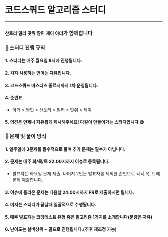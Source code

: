 # 코드스쿼드 알고리즘 스터디
- - -

### `산토리` `밀러` `땃쥐` `짱민` `제이` `아더`가 함께합니다

### 🎉 스터디 진행 규칙
#### 1. 스터디는 매주 월요일 8시에 진행됩니다.
#### 2. 각자 사용하는 언어는 자유입니다.
#### 3. 코드스쿼드 마스터즈 종료시까지 1차 운영됩니다.
#### 4. 순번표
 - 아더 > 짱민 > 산토리 > 밀러 > 땃쥐 > 제이
#### 5. 의견은 언제나 자유롭게 제시해주세요! 다같이 만들어가는 스터디입니다 😄

### 🎉 문제 및 풀이 방식
#### 1. 일주일에 3문제를 필수적으로 풀며 추가 문제는 필수가 아닙니다.
#### 2. 문제는 매주 화/목/토 22:00시까지 이슈로 등록됩니다.
- 발표자는 화요일 문제 제출, 나머지 2인은 발표자를 제외한 순번으로 각각 목, 토에 문제 제출합니다.
#### 3. 이슈에 올라온 문제는 다음날 24:00시까지 PR로 제출하시면 됩니다.
#### 4. 머지는 스터디가 끝날때 일괄적으로 수행됩니다.
#### 5. 매주 발표자는 코딩테스트 유형 혹은 알고리즘 1가지를 소개합니다(분량은 자유)
#### 6. 난이도는 실버상위 ~ 골드로 진행됩니다.(추후 재조정 가능)



